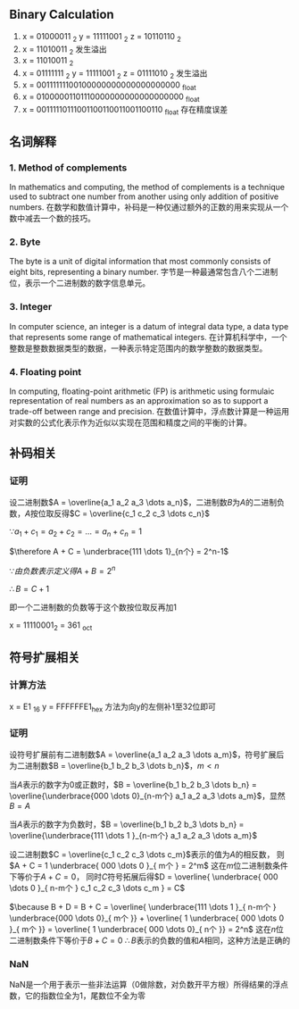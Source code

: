 ## Binary Calculation
1. x = 01000011 <sub>2</sub> y = 11111001 <sub>2</sub> z = 10110110 <sub>2</sub>
2. x = 11010011 <sub>2</sub> 发生溢出
3. x = 11010011 <sub>2</sub>
4. x = 01111111 <sub>2</sub> y = 11111001 <sub>2</sub> z =  01111010 <sub>2</sub> 发生溢出
5. x = 00111111100100000000000000000000 <sub>float</sub>
6. x = 01000001101110000000000000000000 <sub>float</sub>
7. x = 00111110111001100110011001100110 <sub>float</sub> 存在精度误差

## 名词解释
### 1. Method of complements
In mathematics and computing, the method of complements is a technique used to subtract one number from another using only addition of positive numbers.
在数学和数值计算中，补码是一种仅通过额外的正数的用来实现从一个数中减去一个数的技巧。

### 2. Byte
The byte is a unit of digital information that most commonly consists of eight bits, representing a binary number.
字节是一种最通常包含八个二进制位，表示一个二进制数的数字信息单元。

### 3. Integer
In computer science, an integer is a datum of integral data type, a data type that represents some range of mathematical integers.
在计算机科学中，一个整数是整数数据类型的数据，一种表示特定范围内的数学整数的数据类型。

### 4. Floating point
In computing, floating-point arithmetic (FP) is arithmetic using formulaic representation of real numbers as an approximation so as to support a trade-off between range and precision.
在数值计算中，浮点数计算是一种运用对实数的公式化表示作为近似以实现在范围和精度之间的平衡的计算。

## 补码相关

### 证明
设二进制数$A = \overline{a_1 a_2 a_3 \dots a_n}$，二进制数$B$为$A$的二进制负数，$A$按位取反得$C = \overline{c_1 c_2 c_3 \dots c_n}$

$\because a_1 + c_1 = a_2 + c_2 = \dots = a_n + c_n = 1$

$\therefore A + C = \underbrace{111 \dots 1}_{n个} = 2^n-1$

$\because 由负数表示定义得A + B = 2^n$

$\therefore B = C + 1$

即一个二进制数的负数等于这个数按位取反再加1

x = 11110001<sub>2</sub> = 361 <sub>oct</sub>

## 符号扩展相关

### 计算方法
x = E1 <sub>16</sub>
y = FFFFFFE1<sub>hex</sub>
方法为向y的左侧补1至32位即可

### 证明
设符号扩展前有二进制数$A = \overline{a_1 a_2 a_3 \dots a_m}$，符号扩展后为二进制数$B = \overline{b_1 b_2 b_3 \dots b_n}$，$m < n$

当$A$表示的数字为0或正数时，$B = \overline{b_1 b_2 b_3 \dots b_n}  = \overline{\underbrace{000 \dots 0}_{n-m个} a_1 a_2 a_3 \dots a_m}$，显然$B = A$

当$A$表示的数字为负数时，$B = \overline{b_1 b_2 b_3 \dots b_n}  = \overline{\underbrace{111 \dots 1
}_{n-m个} a_1 a_2 a_3 \dots a_m}$

设二进制数$C = \overline{c_1 c_2 c_3 \dots c_m}$表示的值为$A$的相反数，
则$A + C = 1 \underbrace{ 000 \dots 0 }_{ m个 } = 2^m$
这在$m$位二进制数条件下等价于$A + C = 0$，
同时$C$符号拓展后得$D = \overline{ \underbrace{ 000 \dots 0 }_{ n-m个 } c_1 c_2 c_3 \dots c_m } = C$

$\because B + D = B + C = \overline{ \underbrace{111 \dots 1 }_{ n-m个 } \underbrace{000 \dots 0}_{ m个 }} + \overline{ 1 \underbrace{ 000 \dots 0 }_{ m个 }} = \overline{ 1 \underbrace{ 000 \dots  0}_{ n个 }} = 2^n$
这在$n$位二进制数条件下等价于$B + C = 0$
$\therefore B$表示的负数的值和$A$相同，这种方法是正确的

### NaN
NaN是一个用于表示一些非法运算（0做除数，对负数开平方根）所得结果的浮点数，它的指数位全为1，尾数位不全为零
